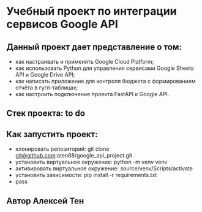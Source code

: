 # Учебный проект по интеграции сервисов Google API
## Данный проект дает представление о том:
  - как настраивать и применять Google Cloud Platform;
  - как использовать Python для управления сервисами Google Sheets API и Google Drive API;
  - как написать приложение для контроля бюджета с формированием отчёта в гугл-таблицах;
  - как настроить подключение проекта FastAPI к Google API.
## Стек проекта: to do
## Как запустить проект:
  - клонировать репозиторий: git clone git@github.com:aten88/google_api_project.git
  - установить виртуальное окружение: python -m venv venv
  - активировать виртуальное окружение: source/venv/Scripts/activate
  - установить зависимости: pip install -r requirements.txt
  - pass

## Автор Алексей Тен
